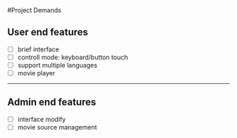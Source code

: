 #Project Demands
## User end features
- [ ] brief interface
- [ ] controll mode: keyboard/button touch
- [ ] support multiple languages
- [ ] movie player

---
## Admin end features
- [ ] interface modify
- [ ] movie source management

